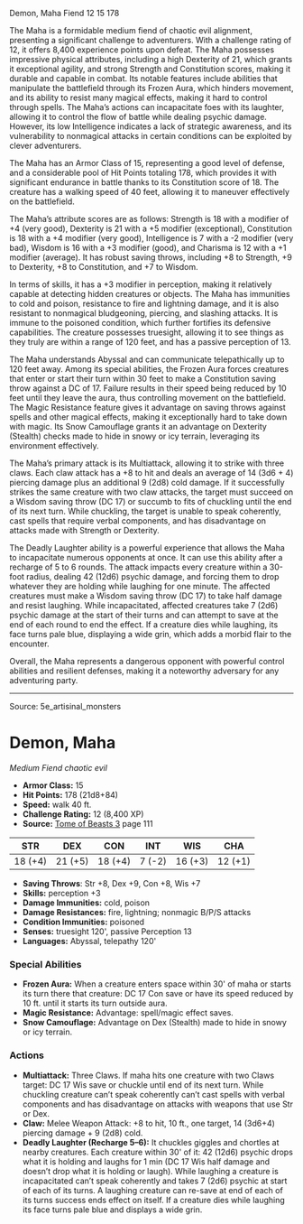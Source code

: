 <MonsterName/>Demon, Maha</MonsterName>
<CreatureType/>Fiend</CreatureType>
<CR/>12</CR>
<AC/>15</AC>
<HP/>178</HP>
<summary>The Maha is a formidable medium fiend of chaotic evil alignment, presenting a significant challenge to adventurers. With a challenge rating of 12, it offers 8,400 experience points upon defeat. The Maha possesses impressive physical attributes, including a high Dexterity of 21, which grants it exceptional agility, and strong Strength and Constitution scores, making it durable and capable in combat. Its notable features include abilities that manipulate the battlefield through its Frozen Aura, which hinders movement, and its ability to resist many magical effects, making it hard to control through spells. The Maha’s actions can incapacitate foes with its laughter, allowing it to control the flow of battle while dealing psychic damage. However, its low Intelligence indicates a lack of strategic awareness, and its vulnerability to nonmagical attacks in certain conditions can be exploited by clever adventurers.</summary>

<detail>

The Maha has an Armor Class of 15, representing a good level of defense, and a considerable pool of Hit Points totaling 178, which provides it with significant endurance in battle thanks to its Constitution score of 18. The creature has a walking speed of 40 feet, allowing it to maneuver effectively on the battlefield.

The Maha’s attribute scores are as follows: Strength is 18 with a modifier of +4 (very good), Dexterity is 21 with a +5 modifier (exceptional), Constitution is 18 with a +4 modifier (very good), Intelligence is 7 with a -2 modifier (very bad), Wisdom is 16 with a +3 modifier (good), and Charisma is 12 with a +1 modifier (average). It has robust saving throws, including +8 to Strength, +9 to Dexterity, +8 to Constitution, and +7 to Wisdom.

In terms of skills, it has a +3 modifier in perception, making it relatively capable at detecting hidden creatures or objects. The Maha has immunities to cold and poison, resistance to fire and lightning damage, and it is also resistant to nonmagical bludgeoning, piercing, and slashing attacks. It is immune to the poisoned condition, which further fortifies its defensive capabilities. The creature possesses truesight, allowing it to see things as they truly are within a range of 120 feet, and has a passive perception of 13.

The Maha understands Abyssal and can communicate telepathically up to 120 feet away. Among its special abilities, the Frozen Aura forces creatures that enter or start their turn within 30 feet to make a Constitution saving throw against a DC of 17. Failure results in their speed being reduced by 10 feet until they leave the aura, thus controlling movement on the battlefield. The Magic Resistance feature gives it advantage on saving throws against spells and other magical effects, making it exceptionally hard to take down with magic. Its Snow Camouflage grants it an advantage on Dexterity (Stealth) checks made to hide in snowy or icy terrain, leveraging its environment effectively.

The Maha’s primary attack is its Multiattack, allowing it to strike with three claws. Each claw attack has a +8 to hit and deals an average of 14 (3d6 + 4) piercing damage plus an additional 9 (2d8) cold damage. If it successfully strikes the same creature with two claw attacks, the target must succeed on a Wisdom saving throw (DC 17) or succumb to fits of chuckling until the end of its next turn. While chuckling, the target is unable to speak coherently, cast spells that require verbal components, and has disadvantage on attacks made with Strength or Dexterity.

The Deadly Laughter ability is a powerful experience that allows the Maha to incapacitate numerous opponents at once. It can use this ability after a recharge of 5 to 6 rounds. The attack impacts every creature within a 30-foot radius, dealing 42 (12d6) psychic damage, and forcing them to drop whatever they are holding while laughing for one minute. The affected creatures must make a Wisdom saving throw (DC 17) to take half damage and resist laughing. While incapacitated, affected creatures take 7 (2d6) psychic damage at the start of their turns and can attempt to save at the end of each round to end the effect. If a creature dies while laughing, its face turns pale blue, displaying a wide grin, which adds a morbid flair to the encounter.

Overall, the Maha represents a dangerous opponent with powerful control abilities and resilient defenses, making it a noteworthy adversary for any adventuring party.</detail>



---

Source: 5e_artisinal_monsters

# Demon, Maha

*Medium* *Fiend* *chaotic evil*

- **Armor Class:** 15
- **Hit Points:** 178 (21d8+84)
- **Speed:** walk 40 ft.
- **Challenge Rating:** 12 (8,400 XP)
- **Source:** [Tome of Beasts 3](https://koboldpress.com/kpstore/product/tome-of-beasts-3-for-5th-edition/) page 111

| STR | DEX | CON | INT | WIS | CHA |
| --- | --- | --- | --- | --- | --- |
| 18 (+4) | 21 (+5) | 18 (+4) | 7 (-2) | 16 (+3) | 12 (+1) |

- **Saving Throws**: Str +8, Dex +9, Con +8, Wis +7
- **Skills:** perception +3
- **Damage Immunities:** cold, poison 
- **Damage Resistances:** fire, lightning; nonmagic B/P/S attacks
- **Condition Immunities:** poisoned
- **Senses:** truesight 120', passive Perception 13
- **Languages:** Abyssal, telepathy 120'

### Special Abilities

- **Frozen Aura:** When a creature enters space within 30' of maha or starts its turn there that creature: DC 17 Con save or have its speed reduced by 10 ft. until it starts its turn outside aura.
- **Magic Resistance:** Advantage: spell/magic effect saves.
- **Snow Camouflage:** Advantage on Dex (Stealth) made to hide in snowy or icy terrain.

### Actions

- **Multiattack:** Three Claws. If maha hits one creature with two Claws target: DC 17 Wis save or chuckle until end of its next turn. While chuckling creature can’t speak coherently can’t cast spells with verbal components and has disadvantage on attacks with weapons that use Str or Dex.
- **Claw:** Melee Weapon Attack: +8 to hit, 10 ft., one target, 14 (3d6+4) piercing damage + 9 (2d8) cold.
- **Deadly Laughter (Recharge 5–6):** It chuckles giggles and chortles at nearby creatures. Each creature within 30' of it: 42 (12d6) psychic drops what it is holding and laughs for 1 min (DC 17 Wis half damage and doesn’t drop what it is holding or laugh). While laughing a creature is incapacitated can’t speak coherently and takes 7 (2d6) psychic at start of each of its turns. A laughing creature can re-save at end of each of its turns success ends effect on itself. If a creature dies while laughing its face turns pale blue and displays a wide grin.




